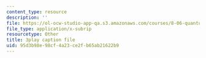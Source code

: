 ```yaml
---
content_type: resource
description: ''
file: https://ol-ocw-studio-app-qa.s3.amazonaws.com/courses/8-06-quantum-physics-iii-spring-2018/95d3b98e98cf4a23ce2fb65ab21622b9_WlZf4aOkNMQ.srt
file_type: application/x-subrip
resourcetype: Other
title: 3play caption file
uid: 95d3b98e-98cf-4a23-ce2f-b65ab21622b9
---
```

